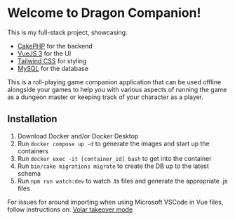 # Welcome to Dragon Companion!

This is my full-stack project, showcasing:

-   [CakePHP](https://cakephp.org/) for the backend
-   [VueJS 3](https://vuejs.org/) for the UI
-   [Tailwind CSS](https://tailwindcss.com/) for styling
-   [MySQL](https://webpack.js.org/) for the database

This is a roll-playing game companion application that can be used offline alongside your games to help you with various aspects of running the game as a dungeon master or keeping track of your character as a player.

## Installation

1. Download Docker and/or Docker Desktop
2. Run `docker compose up -d` to generate the images and start up the containers
3. Run `docker exec -it [container_id] bash` to get into the container
4. Run `bin/cake migrations migrate` to create the DB up to the latest schema
5. Run `npm run watch:dev` to watch .ts files and generate the appropriate .js files

For issues for around importing when using Microsoft VSCode in Vue files, follow instructions on: [Volar takeover mode](https://vuejs.org/guide/typescript/overview.html#volar-takeover-mode)
